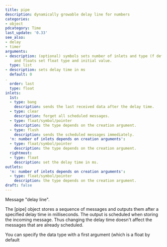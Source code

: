 ```yaml
---
title: pipe
description: dynamically growable delay line for numbers
categories:
- object
pdcategory: Time
last_update: '0.33'
see_also:
- delay
- timer
arguments:
- description: (optional) symbols sets number of inlets and type (f default,  s,  p)
    and floats set float type and initial value.
  type: list
- description: sets delay time in ms 
  default: 0
.
  order: last
  type: float
inlets:
  1st:
  - type: bang
    description: sends the last received data after the delay time.
  - type: clear
    description: forget all scheduled messages.
  - type: float/symbol/pointer
    description: the type depends on the creation argument.
  - type: flush
    description: sends the scheduled messages immediately.
  'n: number of inlets depends on creation arguments':
  - type: float/symbol/pointer
    description: the type depends on the creation argument.
  rightmost:
  - type: float
    description: set the delay time in ms.
outlets:
  'n: number of inlets depends on creation arguments':
  - type: float/symbol/pointer
    description: the type depends on the creation argument.
draft: false
---
```

Message "delay line".

The [pipe] object stores a sequence of messages and outputs them after a specified delay time in milliseconds. The output is scheduled when storing the incoming message. Thus changing the delay time doesn't affect the messages that are already scheduled.

You can specify the data type with a first argument (which is a float by default